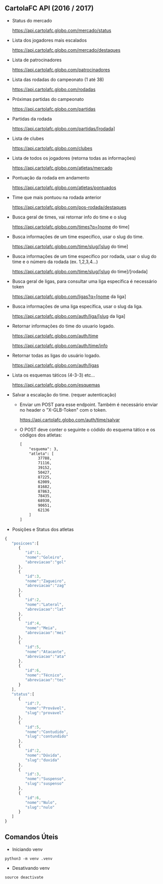 ## CartolaFC API (2016 / 2017)

* Status do mercado

	https://api.cartolafc.globo.com/mercado/status

* Lista dos jogadores mais escalados

	https://api.cartolafc.globo.com/mercado/destaques

* Lista de patrocinadores
	
	https://api.cartolafc.globo.com/patrocinadores

* Lista das rodadas do campeonato (1 até 38)
	
	https://api.cartolafc.globo.com/rodadas

* Próximas partidas do campeonato
	
	https://api.cartolafc.globo.com/partidas

* Partidas da rodada
	
	https://api.cartolafc.globo.com/partidas/[rodada]

* Lista de clubes
	
	https://api.cartolafc.globo.com/clubes

* Lista de todos os jogadores (retorna todas as informações)
	
	https://api.cartolafc.globo.com/atletas/mercado

* Pontuação da rodada em andamento
	
	https://api.cartolafc.globo.com/atletas/pontuados

* Time que mais pontuou na rodada anterior

	https://api.cartolafc.globo.com/pos-rodada/destaques

* Busca geral de times, vai retornar info do time e o slug
	
	https://api.cartolafc.globo.com/times?q=[nome do time]

* Busca informações de um time específico, usar o slug do time.
	
	https://api.cartolafc.globo.com/time/slug/[slug do time]

* Busca informações de um time específico por rodada, usar o slug do time e o número da rodada (ex. 1,2,3,4...)
	
	https://api.cartolafc.globo.com/time/slug/[slug do time]/[rodada]

* Busca geral de ligas, para consultar uma liga específica é necessário token

	https://api.cartolafc.globo.com/ligas?q=[nome da liga]

* Busca informações de uma liga específica, usar o slug da liga.
	
	https://api.cartolafc.globo.com/auth/liga/[slug da liga]

* Retornar informações do time do usuario logado.
	
	https://api.cartolafc.globo.com/auth/time

	https://api.cartolafc.globo.com/auth/time/info

* Retornar todas as ligas do usuário logado.

	https://api.cartolafc.globo.com/auth/ligas

* Lista os esquemas táticos (4-3-3) etc...

	https://api.cartolafc.globo.com/esquemas

* Salvar a escalação do time. (requer autenticação)

	- Enviar um POST para esse endpoint. Também é necessário enviar no header o "X-GLB-Token" com o token.
		
		https://api.cartolafc.globo.com/auth/time/salvar

	- O POST deve conter o seguinte o códido do esquema tático e os códigos dos atletas:
		
		```xml
		[
			"esquema": 3,
			"atleta": [
				37788,
				71116,
				39152,
				50427,
				87225,
				62009,
				81682,
				87863,
				78435,
				68930,
				90651,
				62136
			]
		]
		```

* Posições e Status dos atletas
``` js
{
   "posicoes":[
      {
         "id":1,
         "nome":"Goleiro",
         "abreviacao":"gol"
      },
      {
         "id":3,
         "nome":"Zagueiro",
         "abreviacao":"zag"
      },
      {
         "id":2,
         "nome":"Lateral",
         "abreviacao":"lat"
      },
      {
         "id":4,
         "nome":"Meia",
         "abreviacao":"mei"
      },
      {
         "id":5,
         "nome":"Atacante",
         "abreviacao":"ata"
      },
      {
         "id":6,
         "nome":"Técnico",
         "abreviacao":"tec"
      }
   ],
   "status":[
      {
         "id":7,
         "nome":"Provável",
         "slug":"provavel"
      },
      {
         "id":5,
         "nome":"Contudido",
         "slug":"contundido"
      },
      {
         "id":2,
         "nome":"Dúvida",
         "slug":"duvida"
      },
      {
         "id":3,
         "nome":"Suspenso",
         "slug":"suspenso"
      },
      {
         "id":6,
         "nome":"Nulo",
         "slug":"nulo"
      }
   ]
}
```

## Comandos Úteis

- Iniciando venv

```
python3 -m venv .venv
```

- Desativando venv

```
source deactivate
```